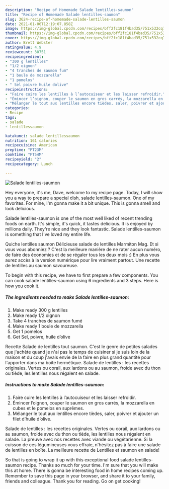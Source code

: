 ```yaml
---
description: "Recipe of Homemade Salade lentilles-saumon"
title: "Recipe of Homemade Salade lentilles-saumon"
slug: 3624-recipe-of-homemade-salade-lentilles-saumon
date: 2021-01-06T12:19:07.858Z
image: https://img-global.cpcdn.com/recipes/bff2fc181f4bad35/751x532cq70/salade-lentilles-saumon-photo-principale-de-la-recette.jpg
thumbnail: https://img-global.cpcdn.com/recipes/bff2fc181f4bad35/751x532cq70/salade-lentilles-saumon-photo-principale-de-la-recette.jpg
cover: https://img-global.cpcdn.com/recipes/bff2fc181f4bad35/751x532cq70/salade-lentilles-saumon-photo-principale-de-la-recette.jpg
author: Brett Webster
ratingvalue: 4.9
reviewcount: 30751
recipeingredient:
- "300 g lentilles"
- "1/2 oignon"
- "4 tranches de saumon fum"
- "1 boule de mozzarella"
- "1 pomelos"
- " Sel poivre huile dolive"
recipeinstructions:
- "Faire cuire les lentilles à l’autocuiseur et les laisser refroidir."
- "Émincer l’oignon, couper le saumon en gros carrés, la mozzarella en cubes et le pomelos en suprêmes."
- "Mélanger le tout aux lentilles encore tièdes, saler, poivrer et ajouter un filet d’huile d’olive."
categories:
- Recipe
tags:
- salade
- lentillessaumon

katakunci: salade lentillessaumon 
nutrition: 161 calories
recipecuisine: American
preptime: "PT23M"
cooktime: "PT54M"
recipeyield: "2"
recipecategory: Lunch

---
```



![Salade lentilles-saumon](https://img-global.cpcdn.com/recipes/bff2fc181f4bad35/751x532cq70/salade-lentilles-saumon-photo-principale-de-la-recette.jpg)

Hey everyone, it's me, Dave, welcome to my recipe page. Today, I will show you a way to prepare a special dish, salade lentilles-saumon. One of my favorites. For mine, I'm gonna make it a bit unique. This is gonna smell and look delicious.

Salade lentilles-saumon is one of the most well liked of recent trending foods on earth. It's simple, it's quick, it tastes delicious. It is enjoyed by millions daily. They're nice and they look fantastic. Salade lentilles-saumon is something that I've loved my entire life.

Quiche lentilles saumon Délicieuse salade de lentilles Marmiton Mag. Et si vous vous abonniez ? C&#39;est la meilleure manière de ne rater aucun numéro, de faire des économies et de se régaler tous les deux mois :) En plus vous aurez accès à la version numérique pour lire vraiment partout. Une recette de lentilles au saumon savoureuse.


To begin with this recipe, we have to first prepare a few components. You can cook salade lentilles-saumon using 6 ingredients and 3 steps. Here is how you cook it.

<!--inarticleads1-->

##### The ingredients needed to make Salade lentilles-saumon:

1. Make ready 300 g lentilles
1. Make ready 1/2 oignon
1. Take 4 tranches de saumon fumé
1. Make ready 1 boule de mozzarella
1. Get 1 pomelos
1. Get  Sel, poivre, huile d’olive


Recette Salade de lentilles tout saumon. C&#39;est le genre de petites salades que j&#39;achète quand je n&#39;ai pas le temps de cuisiner si je suis loin de la maison et du coup j&#39;avais envie de la faire en plus grand quantité pour l&#39;apporter dans ma boite hermétique. Salade de lentilles : les recettes originales. Vertes ou corail, aux lardons ou au saumon, froide avec du thon ou tiède, les lentilles nous régalent en salade. 

<!--inarticleads2-->

##### Instructions to make Salade lentilles-saumon:

1. Faire cuire les lentilles à l’autocuiseur et les laisser refroidir.
1. Émincer l’oignon, couper le saumon en gros carrés, la mozzarella en cubes et le pomelos en suprêmes.
1. Mélanger le tout aux lentilles encore tièdes, saler, poivrer et ajouter un filet d’huile d’olive.


Salade de lentilles : les recettes originales. Vertes ou corail, aux lardons ou au saumon, froide avec du thon ou tiède, les lentilles nous régalent en salade. La preuve avec nos recettes avec viande ou végétarienne. Si la cuisson de ces légumineuses vous effraie, n&#39;hésitez pas à faire une salade de lentilles en boîte. La meilleure recette de Lentilles et saumon en salade! 

So that is going to wrap it up with this exceptional food salade lentilles-saumon recipe. Thanks so much for your time. I'm sure that you will make this at home. There is gonna be interesting food in home recipes coming up. Remember to save this page in your browser, and share it to your family, friends and colleague. Thank you for reading. Go on get cooking!
